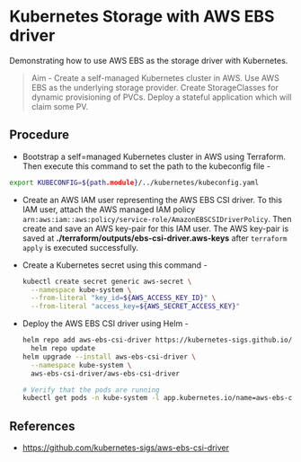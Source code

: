 # Kubernetes Storage with AWS EBS driver

Demonstrating how to use AWS EBS as the storage driver with Kubernetes.

> Aim - Create a self-managed Kubernetes cluster in AWS. Use AWS EBS as the underlying storage provider. Create StorageClasses for dynamic provisioning of PVCs. Deploy a stateful application which will claim some PV.

## Procedure

- Bootstrap a self=managed Kubernetes cluster in AWS using Terraform. Then execute this command to set the path to the kubeconfig file -

```bash
export KUBECONFIG=${path.module}/../kubernetes/kubeconfig.yaml
```

- Create an AWS IAM user representing the AWS EBS CSI driver. To this IAM user, attach the AWS managed IAM policy `arn:aws:iam::aws:policy/service-role/AmazonEBSCSIDriverPolicy`. Then create and save an AWS key-pair for this IAM user.
  The AWS key-pair is saved at **./terraform/outputs/ebs-csi-driver.aws-keys** after `terraform apply` is executed successfully.

- Create a Kubernetes secret using this command -

  ```bash
  kubectl create secret generic aws-secret \
    --namespace kube-system \
    --from-literal "key_id=${AWS_ACCESS_KEY_ID}" \
    --from-literal "access_key=${AWS_SECRET_ACCESS_KEY}"
  ```

- Deploy the AWS EBS CSI driver using Helm -

  ```bash
  helm repo add aws-ebs-csi-driver https://kubernetes-sigs.github.io/aws-ebs-csi-driver &&
    helm repo update
  helm upgrade --install aws-ebs-csi-driver \
    --namespace kube-system \
    aws-ebs-csi-driver/aws-ebs-csi-driver

  # Verify that the pods are running
  kubectl get pods -n kube-system -l app.kubernetes.io/name=aws-ebs-csi-driver
  ```

## References

- https://github.com/kubernetes-sigs/aws-ebs-csi-driver
